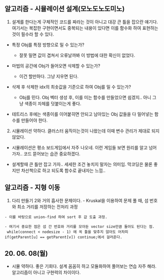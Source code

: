 ## 알고리즘 - 시뮬레이션 설계(모노도노도미노)
 1. 설계를 한다는게 구체적인 코드를 짜라는 것이 아니고 대강 큰 틀을 잡으란 얘기다.
 여기서는 복잡한 구현이면서도 중복되는 내용이 있다면 이를 함수화 하여 표현하는 것이 필수라 할 수 있다.

  - 특정 Obj를 특정 방향으로 밀 수 있는가?
    + 잘못 밀면 값이 겹쳐서 오류날까봐 이 방법에 대한 확신이 없었다.

  - 마법의 공간에 Obj가 들어오면 삭제할 수 있는가?
    + 이건 할만하다. 그냥 지우면 된다.

  - 삭제 후 삭제한 idx의 최솟값을 기준으로 하여 Obj를 밀 수 있는가?
    + Obj를 민다. Obj 벡터 생성 후, 이를 미는 함수를 만들었으면 쉽겠지.. 아니 그냥 색종이 자체를 덧붙이는게 좋다.

  - 테트리스 후에는 색종이를 이어붙히면 안되고 남아있는 Obj 값들을 다 밀어넣는 함수를 만들어야 한다.

 2. 시뮬레이션 약하다. 클러스터 움직이는것이 나왔는데 이때 변수 관리가 제대로 되지 않았다.

  - 시뮬레이션은 평소 보드게임에서 자주 나오네. 이런 게임들 보면 원리를 알고 넘어가자.. 코드 뜯어보는 습관 중요하겠다.

  - 설계할때 큰 틀만 잡고 가자.. 세세한 조건 놓치지 말자는 의미임. 막코딩은 물론 좋지만 차선책으로 하고 되도록 함수로 끝내자는 느낌..

  ## 알고리즘 - 지형 이동
   1. 다리 만들기 2와 거의 흡사한 문제이다.
    - Kruskal을 이용하여 문제 풀 때, 섬 번호와 최소 거리를 저장하는 전처리 과정

    - 이를 바탕으로 union-find 하여 sort 후 값 도출 과정.

    - 여기서 중요한 점은 섬 간 번호와 거리를 모아둔 vector size만큼 돌아도 된다는 점.
     while(connect < nodesize - 1) 에 꼭 틀을 맞추지 않아도 어차피 if(getParent[u] == getParent[v]) continue;에서 걸러준다.


## 20. 06. 08(월)
 - 시뮬 약하다. 좋은 기회다. 설계 꼼꼼히 하고 모듈화하여 풀어보는 연습 자주 해라. 알고리즘이 아니고 구현력의 차이이다.
